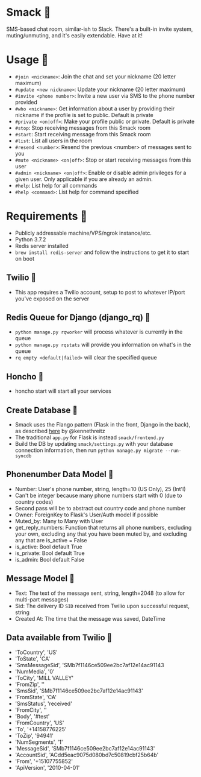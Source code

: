 # Smack 💬
SMS-based chat room, similar-ish to Slack. There's a built-in invite system, muting/unmuting, and it's easily extendable. Have at it!

# Usage 💬
* `#join <nickname>`: Join the chat and set your nickname (20 letter maximum)
* `#update <new nickname>`: Update your nickname (20 letter maximum)
* `#invite <phone number>`: Invite a new user via SMS to the phone number provided
* `#who <nickname>`: Get information about a user by providing their nickname if the profile is set to public. Default is private
* `#private <on|off>`: Make your profile public or private. Default is private
* `#stop`: Stop receiving messages from this Smack room
* `#start`: Start receiving message from this Smack room
* `#list`: List all users in the room
* `#resend <number>`: Resend the previous \<number> of messages sent to you
* `#mute <nickname> <on|off>`: Stop or start receiving messages from this user
* `#admin <nickname> <on|off>`: Enable or disable admin privileges for a given user. Only applicable if you are already an admin.
* `#help`: List help for all commands
* `#help <command>`: List help for command specified

# Requirements 💬
* Publicly addressable machine/VPS/ngrok instance/etc.
* Python 3.7.2
* Redis server installed
 * `brew install redis-server` and follow the instructions to get it to start on boot
 
## Twilio 💬
* This app requires a Twilio account, setup to post to whatever IP/port you've exposed on the server

## Redis Queue for Django (django_rq) 💬
* `python manage.py rqworker` will process whatever is currently in the queue
* `python manage.py rqstats` will provide you information on what's in the queue
* `rq empty <default|failed>` will clear the specified queue

## Honcho 💬
* honcho start will start all your services

## Create Database 💬
 * Smack uses the Flango pattern (Flask in the front, Django in the back), as described [here](https://github.com/kennethreitz/flango) by @kennethreitz
 * The traditional `app.py` for Flask is instead `smack/frontend.py`
 * Build the DB by updating `smack/settings.py` with your database connection information, then run `python manage.py migrate --run-syncdb`

## Phonenumber Data Model 💬
* Number: User's phone number, string, length=10 (US Only), 25 (Int'l)
 * Can't be integer because many phone numbers start with 0 (due to country codes)
 * Second pass will be to abstract out country code and phone number
* Owner: ForeignKey to Flask's User/Auth model if possible
* Muted_by: Many to Many with User
* get\_reply\_numbers: Function that returns all phone numbers, excluding your own, excluding any that you have been muted by, and excluding any that are is_active = False
* is_active: Bool default True
* is_private: Bool default True
* is_admin: Bool default False

## Message Model 💬
 * Text: The text of the message sent, string, length=2048 (to allow for multi-part messages)
 * Sid: The delivery ID `SID` received from Twilio upon successful request, string
 * Created At: The time that the message was saved, DateTime

## Data available from Twilio 💬
 * 'ToCountry', 'US'
 * 'ToState', 'CA'
 * 'SmsMessageSid', 'SMb7f1146ce509ee2bc7af12e14ac91143
 * 'NumMedia', '0'
 * 'ToCity', 'MILL VALLEY'
 * 'FromZip', ''
 * 'SmsSid', 'SMb7f1146ce509ee2bc7af12e14ac91143'
 * 'FromState', 'CA'
 * 'SmsStatus', 'received'
 * 'FromCity', ''
 * 'Body', '#test'
 * 'FromCountry', 'US'
 * 'To', '+14158776225'
 * 'ToZip', '94941'
 * 'NumSegments', '1'
 * 'MessageSid', 'SMb7f1146ce509ee2bc7af12e14ac91143'
 * 'AccountSid', 'ACdd5eac9075d080bd7c50819cbf25b64b'
 * 'From', '+15107755852'
 * 'ApiVersion', '2010-04-01'
